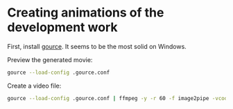 # Creating animations of the development work

First, install [gource](https://gource.io). It seems to be the most solid on Windows.

Preview the generated movie:

```bash
gource --load-config .gource.conf
```

Create a video file:

```bash
gource --load-config .gource.conf | ffmpeg -y -r 60 -f image2pipe -vcodec ppm -i - -vcodec libx264 -preset veryslow -pix_fmt yuv420p -threads 0 -b:v 600k git-town.mp4
```
